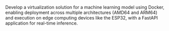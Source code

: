 Develop a virtualization solution for a machine learning model using Docker, enabling deployment across multiple architectures (AMD64 and ARM64) and execution on edge computing devices like the ESP32, with a FastAPI application for real-time inference.
